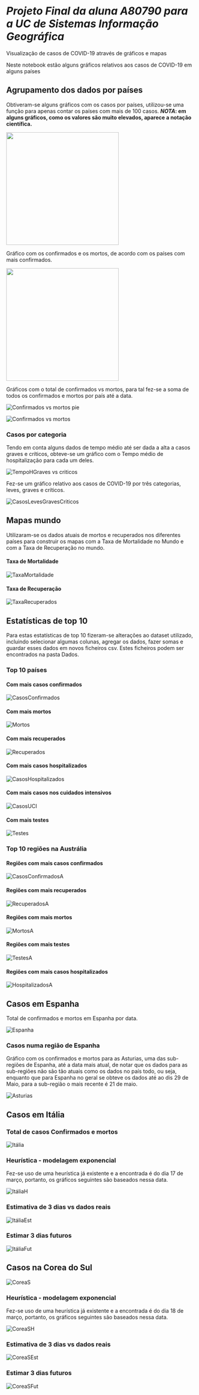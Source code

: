 # *Projeto Final da aluna A80790 para a UC de Sistemas Informação Geográfica*

Visualização de casos de COVID-19 através de gráficos e mapas

Neste notebook estão alguns gráficos relativos aos casos de COVID-19 em alguns países


## Agrupamento dos dados por países

Obtiveram-se alguns gráficos com os casos por países, utilizou-se uma função para apenas contar os países com mais de 100 casos.
__*NOTA*: em alguns gráficos, como os valores são muito elevados, aparece a notação científica.__


<img src="Figuras/Paises_pie.png" align="center" width="300">

Gráfico com os confirmados e os mortos, de acordo com os países com mais confirmados.

<img src="Figuras/Paises_BarraH.png" align="center" width="300">

Gráficos com o total de confirmados vs mortos, para tal fez-se a soma de todos os confirmados e mortos por país até a data.

![Confirmados vs mortos pie](Figuras/Confirmados_mortos_pie.png)

![Confirmados vs mortos](Figuras/TotalConfirmados.png)

### Casos por categoria

Tendo em conta alguns dados de tempo médio até ser dada a alta a casos graves e críticos, obteve-se um gráfico com o Tempo médio de hospitalização para cada um deles. 

![TempoHGraves vs criticos](Figuras/TempoHospitalização.png)

Fez-se um gráfico relativo aos casos de COVID-19 por três categorias, leves, graves e críticos. 

![CasosLevesGravesCriticos](Figuras/CasosLevesGravesCriticos.png)


## Mapas mundo

Utilizaram-se os dados atuais de mortos e recuperados nos diferentes países para construir os mapas com a Taxa de Mortalidade no Mundo e com a Taxa de Recuperação no mundo. 

#### Taxa de Mortalidade 

![TaxaMortalidade](Figuras/TaxaMortalidadeMundo.png)

#### Taxa de Recuperação 

![TaxaRecuperados](Figuras/TaxaRecuperadosMundo.png)


## Estatísticas de top 10

Para estas estatísticas de top 10 fizeram-se alterações ao dataset utilizado, incluindo selecionar algumas colunas, agregar os dados, fazer somas e guardar esses dados em novos ficheiros csv. Estes ficheiros podem ser encontrados na pasta Dados.

### Top 10 países 

#### Com mais casos confirmados
![CasosConfirmados](Figuras/Top10paisesCasos.png)

#### Com mais mortos
![Mortos](Figuras/Top10paisesMortes.png)

#### Com mais recuperados
![Recuperados](Figuras/Top10paisesRecuperados.png)

#### Com mais casos hospitalizados
![CasosHospitalizados](Figuras/Top10paisesHospitalizados.png)

#### Com mais casos nos cuidados intensivos
![CasosUCI](Figuras/Top10paisesNosUCI.png)

#### Com mais testes
![Testes](Figuras/Top10paisesTestes.png)

### Top 10 regiões na Austrália

#### Regiões com mais casos confirmados
![CasosConfirmadosA](Figuras/Top10RegioesAustraliaCasos.png)

#### Regiões com mais recuperados
![RecuperadosA](Figuras/Top10RegioesAustraliaRecuperados.png)

#### Regiões com mais mortos
![MortosA](Figuras/Top10RegioesAustraliaMortos.png)

#### Regiões com mais testes
![TestesA](Figuras/Top10RegioesAustraliaTestados.png)

#### Regiões com mais casos hospitalizados
![HospitalizadosA](Figuras/Top10RegioesAustraliaHospitalizados.png)


## Casos em Espanha

Total de confirmados e mortos em Espanha por data.

![Espanha](Figuras/Espanha_total.png)

### Casos numa região de Espanha

Gráfico com os confirmados e mortos para as Asturias, uma das sub-regiões de Espanha, até a data mais atual, de notar que os dados para as sub-regiões não são tão atuais como os dados no país todo, ou seja, enquanto que para Espanha no geral se obteve os dados até ao dis 29 de Maio, para a sub-região o mais recente é 21 de maio.

![Asturias](Figuras/AsturiasConfirmados.png)


## Casos em Itália

### Total de casos Confirmados e mortos 

![Itália](Figuras/Italia_total.png)

### Heurística - modelagem exponencial

Fez-se uso de uma heurística já existente e a encontrada é do dia 17 de março, portanto,  os gráficos seguintes são baseados nessa data.

![ItáliaH](Figuras/Italia_heuristica.png)

### Estimativa de 3 dias vs dados reais

![ItáliaEst](Figuras/ItaliaEstimativa3dias.png)

### Estimar 3 dias futuros

![ItáliaFut](Figuras/ItaliaFuturo3dias.png)


## Casos na Corea do Sul

![CoreaS](Figuras/CoreaSulTotal.png)

### Heurística - modelagem exponencial

Fez-se uso de uma heurística já existente e a encontrada é do dia 18 de março, portanto,  os gráficos seguintes são baseados nessa data.

![CoreaSH](Figuras/CoreaSHeuristicaGomperstz.png)


### Estimativa de 3 dias vs dados reais

![CoreaSEst](Figuras/CoreaSEstimativa.png)

### Estimar 3 dias futuros

![CoreaSFut](Figuras/CoreaSFuturo3Dias.png)



